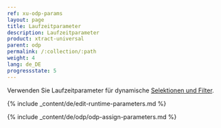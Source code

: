 ```yaml
---
ref: xu-odp-params
layout: page
title: Laufzeitparameter
description: Laufzeitparameter
product: xtract-universal
parent: odp
permalink: /:collection/:path
weight: 4
lang: de_DE
progressstate: 5
---
```


Verwenden Sie Laufzeitparameter für dynamische [Selektionen und Filter](./odp-define#selektion-und-filter).

{% include _content/de/edit-runtime-parameters.md %}

{% include _content/de/odp/odp-assign-parameters.md %}